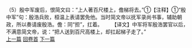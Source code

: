 （5）殷中军废后，恨简文曰：“上人著百尺楼上，儋梯将去。”①【注释】①“殷中军”句：殷浩兵败，桓温上表请罢免他。当时简文帝以抚军录尚书事，辅助朝政，所以奏请废殷浩。儋：同“担”，扛着。
　　【译文】中军将军殷浩罢官以后，不满意简文帝，说：“把人送到百尺高楼上，却扛起梯子走了。”
<br>[上一篇](28_4) [回卷首](28_0) [下一篇](28_6)
